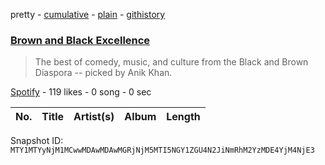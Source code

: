 pretty - [cumulative](/playlists/cumulative/37i9dQZF1DWWwkbFYEItuo.md) - [plain](/playlists/plain/37i9dQZF1DWWwkbFYEItuo) - [githistory](https://github.githistory.xyz/mackorone/spotify-playlist-archive/blob/main/playlists/plain/37i9dQZF1DWWwkbFYEItuo)

### [Brown and Black Excellence](https://open.spotify.com/playlist/37i9dQZF1DWWwkbFYEItuo)

> The best of comedy, music, and culture from the Black and Brown Diaspora \-\- picked by Anik Khan.

[Spotify](https://open.spotify.com/user/spotify) - 119 likes - 0 song - 0 sec

| No. | Title | Artist(s) | Album | Length |
|---|---|---|---|---|

Snapshot ID: `MTY1MTYyNjM1MCwwMDAwMDAwMGRjNjM5MTI5NGY1ZGU4N2JiNmRhM2YzMDE4YjM4NjE3`
